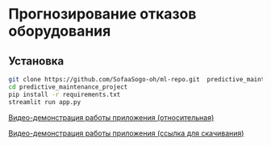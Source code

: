 # Прогнозирование отказов оборудования

## Установка
```bash
git clone https://github.com/SofaaSogo-oh/ml-repo.git  predictive_maintenance_project
cd predictive_maintenance_project
pip install -r requirements.txt
streamlit run app.py
```

[Видео-демонстрация работы приложения (относительная)](video/ml-demo.mp4)

[Видео-демонстрация работы приложения (ссылка для скачивания)](https://github.com/SofaaSogo-oh/ml-repo/raw/main/video/ml-demo.mp4)
